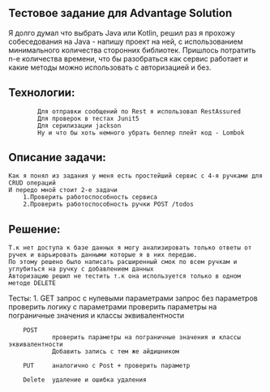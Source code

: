 ## Тестовое задание для Advantage Solution

Я долго думал что выбрать Java или Kotlin, решил раз я прохожу собеседования на Java - напишу проект на ней, с использованием минимального количества сторонних библиотек.
Пришлось потратить n-е количества времени, что бы разобраться как сервис работает и какие методы можно использовать с авторизацией и без.

## Технологии:
            Для отправки сообщений по Rest я использовал RestAssured
            Для проверок в тестах Junit5
            Для серилизации jackson
            Ну и что бы хоть немного убрать беллер плейт код - Lombok

## Описание задачи:
    Как я понял из задания у меня есть простейший сервис с 4-я ручками для CRUD операций
    И передо мной стоит 2-е задачи
        1.Проверить работоспособность сервиса
        2.Проверить рaботоспособность ручки POST /todos

## Решение:
    Т.к нет доступа к базе данных я могу анализировать только ответы от ручек и варьировать данными которые я в них передаю.
    По этому решено было написать расширенный смок по всем ручкам и углубиться на ручку с добавлением данных
    Авторизацию решил не тестить т.к она используется только в одном методе DELETE

Тесты:
1.
GET
запрос с нулевыми параметрами
запрос без параметров
проверить логику с параметрами
проверить параметры на пограничные значения и классы эквивалентности

        POST    
                проверить параметры на пограничные значения и классы эквивалентности
                Добавить запись с тем же айдишником

        PUT     аналогично с Post + проверить параметр

        Delete  удаление и ошибка удаления


